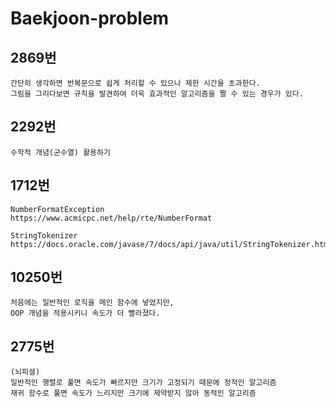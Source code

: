 # Baekjoon-problem

## 2869번
```
간단히 생각하면 반복문으로 쉽게 처리할 수 있으나 제한 시간을 초과한다. 
그림을 그리다보면 규칙을 발견하여 더욱 효과적인 알고리즘을 짤 수 있는 경우가 있다.
```

## 2292번
```
수학적 개념(군수열) 활용하기
```

## 1712번
```
NumberFormatException
https://www.acmicpc.net/help/rte/NumberFormat

StringTokenizer
https://docs.oracle.com/javase/7/docs/api/java/util/StringTokenizer.html
```

## 10250번
```
처음에는 일반적인 로직을 메인 함수에 넣었지만,
OOP 개념을 적용시키니 속도가 더 빨라졌다.
```

## 2775번
```
(뇌피셜)
일반적인 행렬로 풀면 속도가 빠르지만 크기가 고정되기 때문에 정적인 알고리즘
재귀 함수로 풀면 속도가 느리지만 크기에 제약받지 않아 동적인 알고리즘
```
